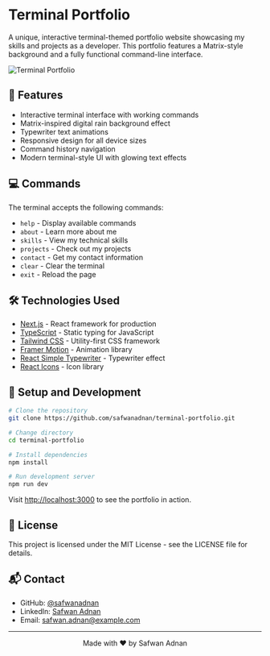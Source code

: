 # Terminal Portfolio

A unique, interactive terminal-themed portfolio website showcasing my skills and projects as a developer. This portfolio features a Matrix-style background and a fully functional command-line interface.

![Terminal Portfolio](https://example.com/terminal-portfolio-screenshot.png)

## 🚀 Features

- Interactive terminal interface with working commands
- Matrix-inspired digital rain background effect
- Typewriter text animations
- Responsive design for all device sizes
- Command history navigation
- Modern terminal-style UI with glowing text effects

## 💻 Commands

The terminal accepts the following commands:

- `help` - Display available commands
- `about` - Learn more about me
- `skills` - View my technical skills
- `projects` - Check out my projects
- `contact` - Get my contact information
- `clear` - Clear the terminal
- `exit` - Reload the page

## 🛠️ Technologies Used

- [Next.js](https://nextjs.org/) - React framework for production
- [TypeScript](https://www.typescriptlang.org/) - Static typing for JavaScript
- [Tailwind CSS](https://tailwindcss.com/) - Utility-first CSS framework
- [Framer Motion](https://www.framer.com/motion/) - Animation library
- [React Simple Typewriter](https://www.npmjs.com/package/react-simple-typewriter) - Typewriter effect
- [React Icons](https://react-icons.github.io/react-icons/) - Icon library

## 🔧 Setup and Development

```bash
# Clone the repository
git clone https://github.com/safwanadnan/terminal-portfolio.git

# Change directory
cd terminal-portfolio

# Install dependencies
npm install

# Run development server
npm run dev
```

Visit [http://localhost:3000](http://localhost:3000) to see the portfolio in action.

## 📝 License

This project is licensed under the MIT License - see the LICENSE file for details.

## 📬 Contact

- GitHub: [@safwanadnan](https://github.com/safwanadnan)
- LinkedIn: [Safwan Adnan](https://linkedin.com/in/safwanadnan)
- Email: safwan.adnan@example.com

---

<p align="center">
  Made with ❤️ by Safwan Adnan
</p>
